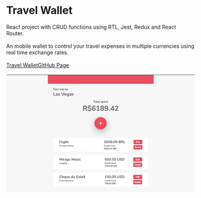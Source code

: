# Travel Wallet
React project with CRUD functions using RTL, Jest, Redux and React Router.
<br>
<br>
An mobile wallet to control your travel expenses in multiple currencies using real time exchange rates.
<br>
<br>
<a href="https://fkrein1.github.io/travel-wallet">Travel WalletGitHub Page</a>
</br>
</br>
<img src="./travel-wallet.png" alt="image of travel wallet page" />
